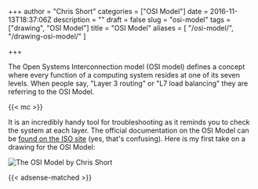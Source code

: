 +++
author = "Chris Short"
categories = ["OSI Model"]
date = 2016-11-13T18:37:06Z
description = ""
draft = false
slug = "osi-model"
tags = ["drawing", "OSI Model"]
title = "OSI Model"
aliases = [
    "/osi-model/",
    "/drawing-osi-model/"
]

+++

The Open Systems Interconnection model (OSI model) defines a concept where every function of a computing system resides at one of its seven levels. When people say, "Layer 3 routing" or "L7 load balancing" they are referring to the OSI Model.

{{< mc >}}

It is an incredibly handy tool for troubleshooting as it reminds you to check the system at each layer. The official documentation on the OSI Model can be [found on the ISO site](http://www.iso.org/iso/catalogue_detail.htm?csnumber=20269) (yes, that's confusing). Here is my first take on a drawing for the OSI Model:

![The OSI Model by Chris Short](/drawings/OSI-Model.png)

{{< adsense-matched >}}